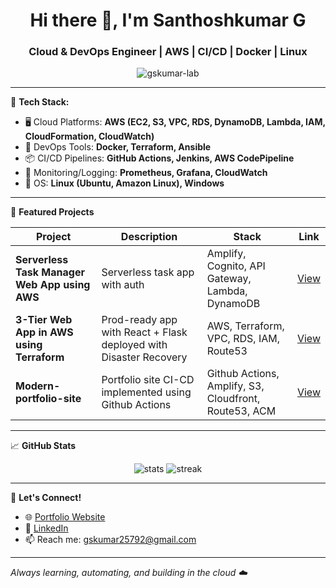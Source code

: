 <h1 align="center">Hi there 👋, I'm Santhoshkumar G</h1>
<h3 align="center">Cloud & DevOps Engineer | AWS | CI/CD | Docker | Linux</h3>

<p align="center">
  <img src="https://komarev.com/ghpvc/?username=gskumar-lab&label=Profile%20views&color=0e75b6&style=flat" alt="gskumar-lab" />
</p>

---

🔧 **Tech Stack:**

- 🖥️ Cloud Platforms: **AWS (EC2, S3, VPC, RDS, DynamoDB, Lambda,  IAM, CloudFormation, CloudWatch)**
- 🔧 DevOps Tools: **Docker, Terraform, Ansible**
- 📦 CI/CD Pipelines: **GitHub Actions, Jenkins, AWS CodePipeline**
- 📡 Monitoring/Logging: **Prometheus, Grafana, CloudWatch**
- 🐧 OS: **Linux (Ubuntu, Amazon Linux), Windows**

---

📌 **Featured Projects**

| Project | Description | Stack | Link |
|--------|-------------|-------|------|
| **Serverless Task Manager Web App using AWS** | Serverless task app with auth | Amplify, Cognito, API Gateway, Lambda, DynamoDB | [View](https://github.com/gskumar-lab/serverless-todo-taskflow) |
| **3-Tier Web App in AWS using Terraform** | Prod-ready app with React + Flask deployed with Disaster Recovery | AWS, Terraform, VPC, RDS, IAM, Route53 | [View](https://github.com/gskumar-lab/3-tier-app-infra-terraform) |
| **Modern-portfolio-site** | Portfolio site CI-CD implemented using Github Actions | Github Actions, Amplify, S3, Cloudfront, Route53, ACM | [View](https://github.com/gskumar-lab/modern_portfolio_site) |

---

📈 **GitHub Stats**

<p align="center">
  <img src="https://github-readme-stats.vercel.app/api?username=gskumar-lab&show_icons=true&theme=radical" alt="stats" />
  <img src="https://github-readme-streak-stats.herokuapp.com/?user=gskumar-lab&theme=radical" alt="streak" />
</p>

---

🤝 **Let's Connect!**

- 🌐 [Portfolio Website](https://gskumar.tech)
- 💼 [LinkedIn](https://www.linkedin.com/in/santhoshkumar-gskumar/)
- 📫 Reach me: [gskumar25792@gmail.com](mailto:gskumar25792@gmail.com)

---

*Always learning, automating, and building in the cloud ☁️*
